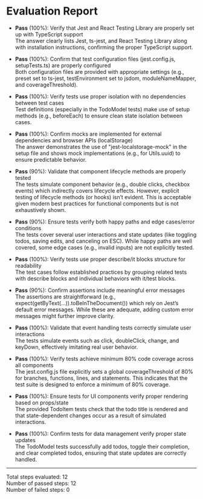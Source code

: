 # Evaluation Report

- **Pass** (100%): Verify that Jest and React Testing Library are properly set up with TypeScript support  
  The answer clearly lists Jest, ts-jest, and React Testing Library along with installation instructions, confirming the proper TypeScript support.

- **Pass** (100%): Confirm that test configuration files (jest.config.js, setupTests.ts) are properly configured  
  Both configuration files are provided with appropriate settings (e.g., preset set to ts-jest, testEnvironment set to jsdom, moduleNameMapper, and coverageThreshold).

- **Pass** (100%): Verify tests use proper isolation with no dependencies between test cases  
  Test definitions (especially in the TodoModel tests) make use of setup methods (e.g., beforeEach) to ensure clean state isolation between cases.

- **Pass** (100%): Confirm mocks are implemented for external dependencies and browser APIs (localStorage)  
  The answer demonstrates the use of "jest-localstorage-mock" in the setup file and shows mock implementations (e.g., for Utils.uuid) to ensure predictable behavior.

- **Pass** (90%): Validate that component lifecycle methods are properly tested  
  The tests simulate component behavior (e.g., double clicks, checkbox events) which indirectly covers lifecycle effects. However, explicit testing of lifecycle methods (or hooks) isn’t evident. This is acceptable given modern best practices for functional components but is not exhaustively shown.

- **Pass** (90%): Ensure tests verify both happy paths and edge cases/error conditions  
  The tests cover several user interactions and state updates (like toggling todos, saving edits, and canceling on ESC). While happy paths are well covered, some edge cases (e.g., invalid inputs) are not explicitly tested.

- **Pass** (100%): Verify tests use proper describe/it blocks structure for readability  
  The test cases follow established practices by grouping related tests with describe blocks and individual behaviors with it/test blocks.

- **Pass** (90%): Confirm assertions include meaningful error messages  
  The assertions are straightforward (e.g., expect(getByText(...)).toBeInTheDocument()) which rely on Jest’s default error messages. While these are adequate, adding custom error messages might further improve clarity.

- **Pass** (100%): Validate that event handling tests correctly simulate user interactions  
  The tests simulate events such as click, doubleClick, change, and keyDown, effectively imitating real user behavior.

- **Pass** (100%): Verify tests achieve minimum 80% code coverage across all components  
  The jest.config.js file explicitly sets a global coverageThreshold of 80% for branches, functions, lines, and statements. This indicates that the test suite is designed to enforce a minimum of 80% coverage.

- **Pass** (100%): Ensure tests for UI components verify proper rendering based on props/state  
  The provided TodoItem tests check that the todo title is rendered and that state-dependent changes occur as a result of simulated interactions.

- **Pass** (100%): Confirm tests for data management verify proper state updates  
  The TodoModel tests successfully add todos, toggle their completion, and clear completed todos, ensuring that state updates are correctly handled.

---

Total steps evaluated: 12  
Number of passed steps: 12  
Number of failed steps: 0